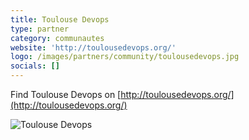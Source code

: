 ```yaml
---
title: Toulouse Devops
type: partner
category: communautes
website: 'http://toulousedevops.org/'
logo: /images/partners/community/toulousedevops.jpg
socials: []
---
```


Find Toulouse Devops on [http://toulousedevops.org/](http://toulousedevops.org/)

![Toulouse Devops](/images/partners/community/toulousedevops.jpg)
